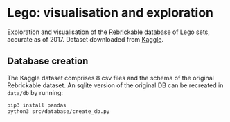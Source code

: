 # Lego: visualisation and exploration
Exploration and visualisation of the [Rebrickable](https://rebrickable.com/about/) database of Lego sets, accurate as of 2017. Dataset downloaded from [Kaggle](https://www.kaggle.com/rtatman/lego-database).

## Database creation
The Kaggle dataset comprises 8 csv files and the schema of the original Rebrickable dataset. An sqlite version of the original DB can be recreated in `data/db` by running:

```
pip3 install pandas
python3 src/database/create_db.py
```
